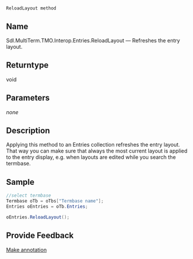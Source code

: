 

# 
    ReloadLayout method



## Name

Sdl.MultiTerm.TMO.Interop.Entries.ReloadLayout —          Refreshes the entry layout.



## Returntype

void



## Parameters
*none*


## Description



Applying this method to an Entries collection refreshes the entry layout. That way you can make sure that always the most current layout is applied to the entry display, e.g. when layouts are edited while you search the termbase.



## Sample


```cs
//select termbase
Termbase oTb = oTbs["Termbase name"];
Entries oEntries = oTb.Entries;

oEntries.ReloadLayout();
```



## Provide Feedback

[Make annotation](mailto:sdk-feedback@sdl.com&amp;subject=Reference%20for%20Sdl.MultiTerm.TMO.Interop.Entries.ReloadLayout)

